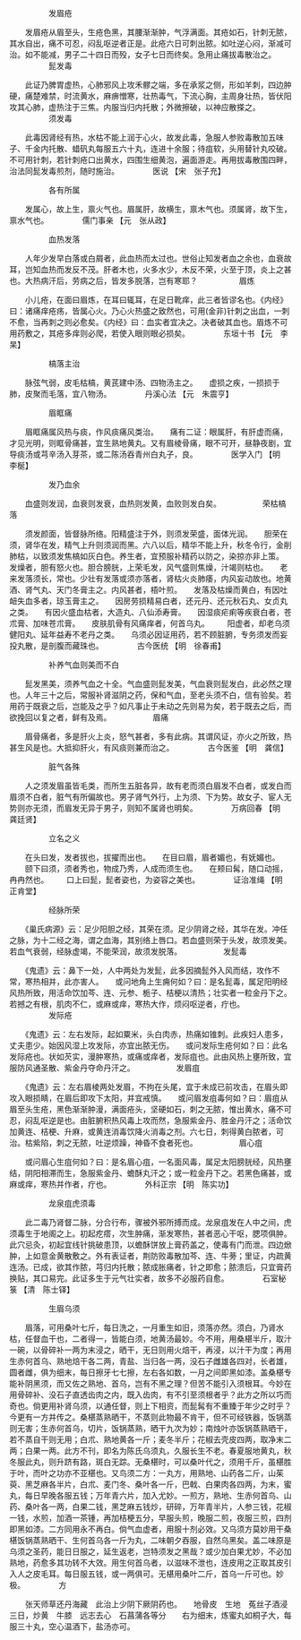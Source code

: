 <!-- { "loadSidebar": true } -->
　　　　　发眉疮

　　发眉疮从眉至头，生疮色黑，其腰渐渐肿，气浮满面。其疮如石，针刺无脓，其水自出，痛不可忍，闷乱呕逆者正是。此疮六日可刺出脓。如吐逆心闷，渐减可治。如不能减，男子二十四日而殁，女子七日而终矣。急用止痛拔毒散治之。
　　　　　髭发毒

　　此证乃脾胃虚热，心肺邪风上攻禾髎之端，多在承浆之侧，形如羊刺，四边肿硬，痛楚难禁，时流黄水，麻痹憎寒，壮热毒气，下流心胸，主周身壮热，皆伏阳攻其心肺，虚热注于三焦。内服当归内托散；外微擦破，以神应散搽之。
　　　　　须发毒

　　此毒因肾经有热，水枯不能上润于心火，故发此毒，急服人参败毒散加五味子、千金内托散、蜡矾丸每服五六十丸，连进十余服；待疽软，头用替针丸咬破。不可用针刺，若针刺疮口出黄水，四围生细黄泡，遍面游走。再用拔毒散围四畔，治法同髭发毒煎剂，随时施治。
　　　　医说 【宋　张子充】

　　　　　各有所属

　　发属心，故上生，禀火气也。眉属肝，故横生，禀木气也。须属肾，故下生，禀水气也。
　　　　儒门事亲 【元　张从政】

　　　　　血热发落

　　人年少发早白落或白屑者，此血热而太过也。世俗止知发者血之余也，血衰故耳，岂知血热而发反不茂。肝者木也，火多水少，木反不荣，火至于顶，炎上之甚也。大热病汗后，劳病之后，皆发多脱落，岂有寒耶？
　　　　　眉炼

　　小儿疮，在面曰眉炼，在耳曰辄耳，在足日靴痒，此三者皆谬名也。《内经》曰：诸痛痒疮疡，皆属心火。乃心火热盛之致然也，可用(金非)针刺之出血，一刺不愈，当再刺之则必愈矣。《内经》曰：血实者宜决之。决者破其血也。眉炼不可用药敷之，其疮多痒则必爬，若使入眼则眼必损矣。
　　　　东垣十书 【元　李杲】

　　　　　槁落主治

　　脉弦气弱，皮毛枯槁，黄芪建中汤、四物汤主之。　　虚损之疾，一损损于肺，皮聚而毛落，宜八物汤。
　　　　丹溪心法 【元　朱震亨】

　　　　　眉眶痛

　　眉眶痛属风热与痰，作风痰痛风类治。　　痛有二证：眼属肝，有肝虚而痛，才见光明，则眶骨痛甚，宜生熟地黄丸。又有眉棱骨痛，眼不可开，昼静夜剧，宜导痰汤或芎辛汤入芽茶，或二陈汤吞青州白丸子，良。
　　　　医学入门 【明　李梴】

　　　　　发乃血余

　　血盛则发润，血衰则发衰，血热则发黄，血败则发白矣。
　　　　　荣枯槁落

　　须发颜面，皆督脉所络。阳精盛注于外，则须发荣盛，面体光润。　　胆荣在须，肾华在发，精气上升则须润而黑。六八以后，精华不能上升，秋冬令行，金削肺枯，以致须发焦槁如灰白色。养生者，宜预服补精药以防之，染掠亦非上策。　　发燥者，胆有怒火也。胆合膀胱，上荣毛发，风气盛则焦燥，汁竭则枯也。　　老来发落须长，常也。少壮有发落或须亦落者，肾枯火炎肺痿，内风妄动故也。地黄酒、肾气丸、天门冬膏主之。内风甚者，梧叶煎。　　发落及枯燥而黄白，有因吐衄失血多者，琼玉膏主之。　　因房劳损精易白者，还元丹、还元秋石丸、女贞丸之类。　　有因火盛血枯者，大造丸、八仙添寿膏。　　因湿痰疟痢等疾衰白者，苍朮膏、加味苍朮膏。　　皮肤肌骨有风痛痒者，何首乌丸。
　　阳虚者，却老乌须健阳丸、延年益寿不老丹之类。　　乌须必因证用药，若不顾脏腑，专务须发而妄投丸散，是剖腹而藏珠也。
　　　　古今医统 【明　徐春甫】

　　　　　补养气血则美而不白

　　髭发黑美，须养气血之十全。气血盛则髭发美，气血衰则髭发白，此必然之理也。人年三十之后，常服补肾滋阴之药，保和气血，至老头须不白，信有验矣。若用药于既衰之后，岂能及之乎？如凡事止于未动之先则易为矣，若于既去之后，而欲挽回以复之者，鲜有及焉。
　　　　　眉痛

　　眉骨痛者，多是肝火上炎，怒气甚者，多有此病。其谓风证，亦火之所致，热甚生风是也。大抵抑肝火，有风痰则兼而治之。
　　　　古今医鉴 【明　龚信】

　　　　　脏气各殊

　　人之须发眉虽皆毛类，而所生五脏各异，故有老而须白眉发不白者，或发白而眉须不白者，脏气有所偏故也。男子肾气外行，上为须、下为势。故女子、宦人无势则亦无须，而眉发无异于男子，则知不属肾也明矣。
　　　　万病回春 【明　龚廷贤】

　　　　　立名之义

　　在头曰发，发者拔也，拔擢而出也。　　在目曰眉，眉者媚也，有妩媚也。
　　颐下曰须，须者秀也，物成乃秀，人成而须生也。　　在颊曰髯，随口动摇，冉冉然也。
　　口上曰髭，髭者姿也，为姿容之美也。
　　　　证治准绳 【明　正肯堂】

　　　　　经脉所荣

　　《巢氏病源》云：足少阳胆之经，其荣在须。足少阴肾之经，其华在发。冲任之脉，为十二经之海，谓之血海，其别络上唇口。若血盛则荣于头发，故须发美。若血气衰弱，经脉虚竭，不能荣润，故须发脱落。
　　　　　发髭毒

　　《鬼遗》云：鼻下一处，人中两处为发髭，此多因摘髭外入风而结，攻作不常，寒热相并，此亦害人。　　或问地角上生痈何如？曰：是名髭毒，属足阳明经风热所致，用活命饮加芩、连、元参、栀子、桔梗以清热；壮实者一粒金丹下之。若撼之有根，肌肉不仁，或麻或痒，寒热大作，烦闷呕逆者，疔也。
　　　　　发际疮

　　《鬼遗》云：左右发际，起如粟米，头白肉赤，热痛如锥刺。此疾妇人患多，丈夫患少。始因风湿上攻发际，亦宜出脓无伤。　　或问发际生疮何如？曰：此名发际疮也。状如芡实，漫肿寒热，或痛或痒者，发际疽也。此由风热上壅所致，宜服防风通圣散、紫金丹夺命丹汗之。
　　　　　发眉疽

　　《鬼遗》云：左右眉棱两处发眉，不拘在头尾，宜于未成已前攻击，在眉头即攻入眼损睛，在眉后即攻下太阳，并宜戒慎。　　或问眉发疽毒何如？曰：眉疽从眉至头生疮，黑色渐渐肿漫，满面疮头，坚硬如石，刺之无脓，惟出黄水，痛不可忍，闷乱呕逆是也。由脏腑积热风毒上攻而然，急服紫金丹、胜金丹汗之；活命饮加黄连、桔梗、升麻，或黄连消毒饮降火消毒之剂。六七日，刺得黄白脓者，可治。枯紫陷，刺之无脓，吐逆烦躁，神昏不食者死也。
　　　　　眉心疽

　　或问眉心生疽何如？曰：是名眉心疽，一名面风毒，属足太阳膀胱经，风热壅结，阴阳相滞而生，急服紫金丹、蟾酥丸汗之；或一粒金丹下之。若黑色痛甚，或麻或痒，寒热并作者，疔也。
　　　　外科正宗 【明　陈实功】

　　　　　龙泉疽虎须毒

　　此二毒乃肾督二脉，分合行布，骤被外邪所搏而成。龙泉疽发在人中之间，虎须毒生于地阁之上。初起疙瘩，次生肿痛，渐发寒热，甚者恶心干呕，腮项俱肿。此穴忌灸，初起宜线针挑破患顶，以蟾酥饼放上膏药盖之，使毒有门而泄。四边焮肿，上如意金黄散敷之。外有表证者，荆防败毒散加芩、连、牛蒡；里证，内疏黄连汤。已成，欲其作脓，芎归内托散；脓成胀痛者，针之即愈；脓溃后，只宜膏药换贴，其口易完。此证多生于元气壮实者，故多不必服药自愈。
　　　　石室秘箓 【清　陈士铎】

　　　　　生眉乌须

　　眉落，可用桑叶七斤，每日洗之，一月重生如旧，须落亦然。须白，乃肾水枯，任督血干也，二者得一，皆能白须，地黄汤最妙。今不用，用桑椹半斤，取汁一碗，以骨碎补一两为末浸之，晒干，无日则用火焙干，再浸，以汁干为度；再用生赤何首乌、熟地焙干各二两，青盐、当归各一两，没石子雌雄各四对，长者雄，圆者雌，俱为细末，每日擦牙七七擦，左右各如数，一月之间即黑如漆。盖桑椹专能补阴黑须，而又佐之熟地、首乌，岂有不黑之理？但苦不能引入须根耳。今妙在用骨碎补、没石子直透齿肉之内，既入齿肉，有不引至须根者乎？此方之所以巧而奇也。倘更用补肾乌须，以通任督，则上下相资，而髭髯有不重臻于年少之时乎？今更有一方并传之。桑椹蒸熟晒干，不蒸则此物最不肯干，但不可经铁器，饭锅蒸则无害；生赤何首乌，切片，饭锅蒸熟，晒干九次为妙；南烛叶亦饭锅蒸熟晒干，若不蒸自干则无用；白朮、熟地黄各一斤；麦冬半斤；花椒去壳皮四两，取净末二两；白果一两。此方不刊，即名为陈氏乌须丸，久服长生不老。春夏服地黄丸，秋冬服此丸，则升跻有路，斑白无踪。无桑椹时，可以桑叶代之，须用千斤，虽椹胜于叶，而叶之功亦不亚椹也。又鸟须二方：一丸方，用熟地、山药各二斤，山茱萸、黑芝麻各半片，白朮、麦门冬、桑叶各一斤，巴戟、白果肉各四两，为末，蜜丸，每日早晚各服五钱；万年青六片，加入尤妙。一煎方，熟地、生赤何首鸟、山药、桑叶各一两，白果二钱，黑芝麻五钱炒，研碎，万年青半片，人参三钱，花椒一钱，水煎，加酒一茶锺，再加桔梗五分，早服头煎，晚服二煎，夜服三煎，四剂即黑如漆。二方同用永不再白。倘气血虚者，用服十剂必效。又乌须方莫妙用干桑椹饭锅蒸熟晒干、生何首乌各一斤为丸，二味朝夕吞服，自然乌黑矣。盖二味原是乌须之圣药，能日日服之，延生返老，岂特须发之黑哉？或少加白果尤妙，不必加熟地，药愈多其功转不大效。用生何首乌者，以滋味不泄也，连皮用之正取其皮引入人之皮毛耳。每日服五钱，或一两俱可。无椹用桑叶二斤，首乌一斤可也。妙极。
　　　　方

　　张天师草还丹海藏　此治上少阴下厥阴药也。　　地骨皮　生地　菟丝子酒浸三日，炒黄　牛膝　远志去心　石菖蒲各等分　　右为细末，炼蜜丸如桐子大，每服三十丸，空心温酒下，盐汤亦可。
